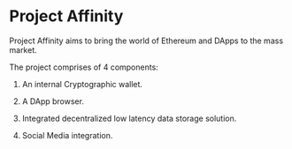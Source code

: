 # Project Affinity

Project Affinity aims to bring the world of Ethereum and DApps to the mass market.

The project comprises of 4 components:

1. An internal Cryptographic wallet.

2. A DApp browser.

3. Integrated decentralized low latency data storage solution.

4. Social Media integration.
